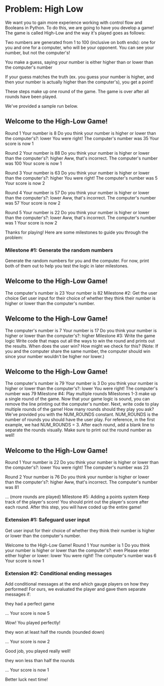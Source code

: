 # **Problem: High Low**
We want you to gain more experience working with control flow and Booleans in Python. To do this, we are going to have you develop a game! The game is called High-Low and the way it's played goes as follows:

Two numbers are generated from 1 to 100 (inclusive on both ends): one for you and one for a computer, who will be your opponent. You can see your number, but not the computer's!

You make a guess, saying your number is either higher than or lower than the computer's number

If your guess matches the truth (ex. you guess your number is higher, and then your number is actually higher than the computer's), you get a point!

These steps make up one round of the game. The game is over after all rounds have been played.

We've provided a sample run below.

Welcome to the High-Low Game!
--------------------------------
Round 1
Your number is 8
Do you think your number is higher or lower than the computer's?: lower
You were right! The computer's number was 35
Your score is now 1

Round 2
Your number is 88
Do you think your number is higher or lower than the computer's?: higher
Aww, that's incorrect. The computer's number was 100
Your score is now 1

Round 3
Your number is 63
Do you think your number is higher or lower than the computer's?: higher
You were right! The computer's number was 5
Your score is now 2

Round 4
Your number is 57
Do you think your number is higher or lower than the computer's?: lower
Aww, that's incorrect. The computer's number was 57
Your score is now 2

Round 5
Your number is 22
Do you think your number is higher or lower than the computer's?: lower
Aww, that's incorrect. The computer's number was 1
Your score is now 2

Thanks for playing!
Here are some milestones to guide you through the problem:

### Milestone #1: Generate the random numbers
Generate the random numbers for you and the computer. For now, print both of them out to help you test the logic in later milestones.

Welcome to the High-Low Game!
--------------------------------
The computer's number is 23
Your number is 82
Milestone #2: Get the user choice
Get user input for their choice of whether they think their number is higher or lower than the computer's number.

Welcome to the High-Low Game!
--------------------------------
The computer's number is 7
Your number is 17
Do you think your number is higher or lower than the computer's?: higher
Milestone #3: Write the game logic
Write code that maps out all the ways to win the round and prints out the results. When does the user win? How might we check for this? (Note: If you and the computer share the same number, the computer should win since your number wouldn't be higher nor lower.)

Welcome to the High-Low Game!
--------------------------------
The computer's number is 79
Your number is 3
Do you think your number is higher or lower than the computer's?: lower
You were right! The computer's number was 79
Milestone #4: Play multiple rounds
Milestones 1-3 make up a single round of the game. Now that your game logic is sound, you can remove the line printing out the computer's number. Next, write code to play multiple rounds of the game! How many rounds should they play you ask? We've provided you with the NUM_ROUNDS constant. NUM_ROUNDS is the number of rounds you should have the user play. For reference, in the first example, we had NUM_ROUNDS = 3. After each round, add a blank line to separate the rounds visually. Make sure to print out the round number as well!

Welcome to the High-Low Game!
--------------------------------
Round 1
Your number is 22
Do you think your number is higher or lower than the computer's?: lower
You were right! The computer's number was 23

Round 2
Your number is 76
Do you think your number is higher or lower than the computer's?: higher
Aww, that's incorrect. The computer's number was 81

... (more rounds are played)
Milestone #5: Adding a points system
Keep track of the player's score! You should print out the player's score after each round. After this step, you will have coded up the entire game!

### Extension #1: Safeguard user input
Get user input for their choice of whether they think their number is higher or lower than the computer's number.

Welcome to the High-Low Game!
Round 1 Your number is 1 Do you think your number is higher or lower than the computer's?: even Please enter either higher or lower: lower You were right! The computer's number was 6 Your score is now 1

### Extension #2: Conditional ending messages
Add conditional messages at the end which gauge players on how they performed! For ours, we evaluated the player and gave them separate messages if:

they had a perfect game

... Your score is now 5

Wow! You played perfectly!

they won at least half the rounds (rounded down)

... Your score is now 2

Good job, you played really well!

they won less than half the rounds

... Your score is now 1

Better luck next time!